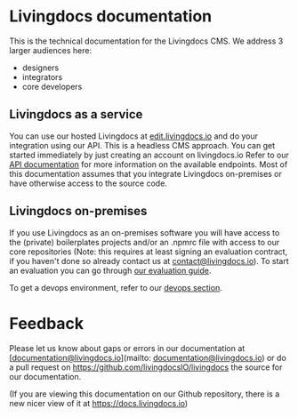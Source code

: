 # Livingdocs documentation

This is the technical documentation for the Livingdocs CMS. We address 3 larger audiences here:
- designers
- integrators
- core developers

## Livingdocs as a service

You can use our hosted Livingdocs at [edit.livingdocs.io](http://edit.livingdocs.io) and do your integration using our API. This is a headless CMS approach. You can get started immediately by just creating an account on livingdocs.io
Refer to our [API documentation](https://edit.livingdocs.io/public-api.html#/public-api.html) for more information on the available endpoints.
Most of this documentation assumes that you integrate Livingdocs on-premises or have otherwise access to the source code.

## Livingdocs on-premises

If you use Livingdocs as an on-premises software you will have access to the (private) boilerplates projects and/or an .npmrc file with access to our core repositories (Note: this requires at least signing an evaluation contract, if you haven't done so already contact us at contact@livingdocs.io).
To start an evaluation you can go through [our evaluation guide](walkthroughs/evaluation_guide.md).

To get a devops environment, refer to our [devops section](setup-and-deployment/self-hosting.md).


# Feedback
Please let us know about gaps or errors in our documentation at [documentation@livingdocs.io](mailto: documentation@livingdocs.io) or do a pull request on https://github.com/livingdocsIO/livingdocs the source for our documentation.


(If you are viewing this documentation on our Github repository, there is a new nicer view of it at https://docs.livingdocs.io)

